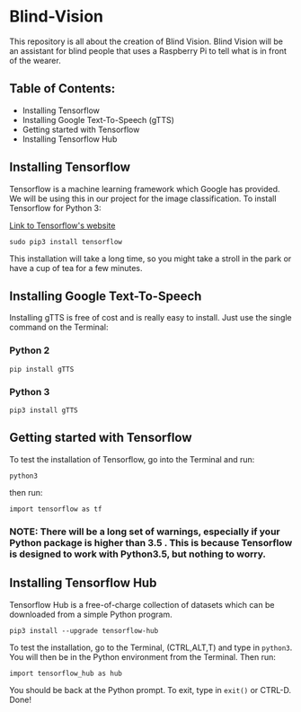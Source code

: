 # Blind-Vision #

This repository is all about the creation of Blind Vision. Blind Vision will be an assistant for blind people that uses a Raspberry Pi to tell what is in front of the wearer.

## Table of Contents:  

* Installing Tensorflow                                  
* Installing Google Text-To-Speech (gTTS)
* Getting started with Tensorflow
* Installing Tensorflow Hub

## Installing Tensorflow ##

Tensorflow is a machine learning framework which Google has provided. We will be using this in our project for the image classification. To install Tensorflow for Python 3:

[Link to Tensorflow's website](http://tensorflow.org)

```
sudo pip3 install tensorflow 
```
This installation will take a long time, so you might take a stroll in the park or have a cup of tea for a few minutes.


## Installing Google Text-To-Speech ##

Installing gTTS is free of cost and is really easy to install. Just use the single command on the Terminal:

### Python 2 ###
```
pip install gTTS
```

### Python 3 ###

```
pip3 install gTTS
```

## Getting started with Tensorflow ##

To test the installation of Tensorflow, go into the Terminal and run:
```                                                   
python3
```
then run:
```
import tensorflow as tf
```

### NOTE: There will be a long set of warnings, especially if your Python package is higher than 3.5 . This is because Tensorflow is designed to work with Python3.5, but nothing to worry. ###

## Installing Tensorflow Hub ##

Tensorflow Hub is a free-of-charge collection of datasets which can be downloaded from a simple Python program.
```
pip3 install --upgrade tensorflow-hub
```
To test the installation, go to the Terminal, (CTRL,ALT,T) and type in ```python3```. You will then be in the Python environment from the Terminal. Then run:
```
import tensorflow_hub as hub
```
You should be back at the Python prompt. To exit, type in ```exit()``` or CTRL-D.
Done!
